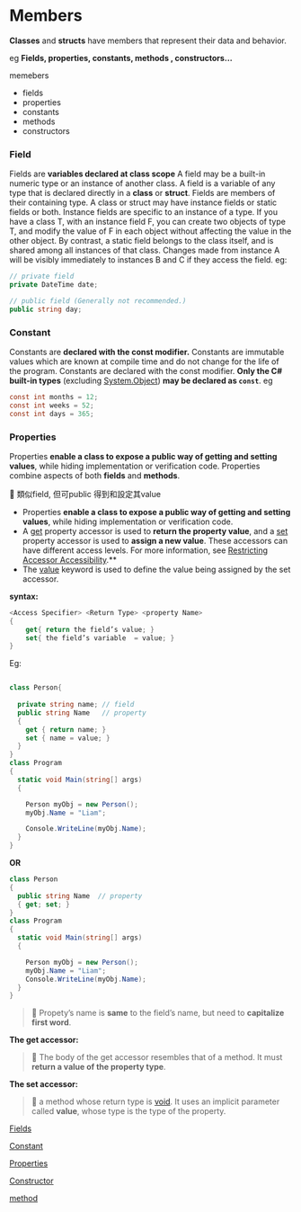 # Members

**Classes** and **structs** have members that represent their data and behavior.

eg **Fields, properties, constants, methods , constructors…**

memebers

- fields
- properties
- constants
- methods
- constructors

### Field

Fields are **variables declared at class scope** A field may be a built-in numeric type or an instance of another class. A field is a variable of any type that is declared directly in a **class** or **struct**. Fields are members of their containing type. A class or struct may have instance fields or static fields or both. Instance fields are specific to an instance of a type. If you have a class T, with an instance field F, you can create two objects of type T, and modify the value of F in each object without affecting the value in the other object. By contrast, a static field belongs to the class itself, and is shared among all instances of that class. Changes made from instance A will be visibly immediately to instances B and C if they access the field. eg:

```csharp
// private field
private DateTime date;

// public field (Generally not recommended.)
public string day;
```

### Constant

Constants are **declared with the const modifier.**
Constants are immutable values which are known at compile time and do not change for the life of the program. Constants are declared with the const modifier. **Only the C# built-in types** (excluding [System.Object](https://docs.microsoft.com/en-us/dotnet/api/system.object)) **may be declared as `const`**. eg

```csharp
const int months = 12;
const int weeks = 52;
const int days = 365;
```

### Properties

Properties **enable a class to expose a public way of getting and setting values**,  while hiding implementation or verification code.  Properties combine aspects of both **fields** and **methods**.

<aside>
💬 類似field, 但可public 得到和設定其value
</aside>

- Properties **enable a class to expose a public way of getting and setting values**, while hiding implementation or verification code.
- A [get](https://docs.microsoft.com/en-us/dotnet/csharp/language-reference/keywords/get) property accessor is used to **return the property value**, and a [set](https://docs.microsoft.com/en-us/dotnet/csharp/language-reference/keywords/set) property accessor is used to **assign a new value**. These accessors can have different access levels. For more information, see [Restricting Accessor Accessibility](https://docs.microsoft.com/en-us/dotnet/csharp/programming-guide/classes-and-structs/restricting-accessor-accessibility).**
- The [value](https://docs.microsoft.com/en-us/dotnet/csharp/language-reference/keywords/value) keyword is used to define the value being assigned by the set accessor.

**syntax:**

```csharp
<Access Specifier> <Return Type> <property Name>
{
	get{ return the field’s value; }
	set{ the field’s variable  = value; }
}
```

Eg:

```csharp

class Person{
  
  private string name; // field
  public string Name   // property
  {
    get { return name; }
    set { name = value; }
  }
}
class Program
{
  static void Main(string[] args)
  {

    Person myObj = new Person();
    myObj.Name = "Liam";

    Console.WriteLine(myObj.Name);
  }
}
```

**OR**

```csharp
class Person
{
  public string Name  // property
  { get; set; }
}
class Program
{
  static void Main(string[] args)
  {

    Person myObj = new Person();
    myObj.Name = "Liam";
    Console.WriteLine(myObj.Name);
  }
}
```


> 💬 Propety’s name is **same** to the field’s name, but need to **capitalize first word**.



**The get accessor:** 

> 📌 The body of the get accessor resembles that of a method. It must **return a value of the property type**.

**The set accessor:** 

> 📌 a method whose return type is [void](https://docs.microsoft.com/en-us/dotnet/csharp/language-reference/keywords/void). It uses an implicit parameter called **value**, whose type is the type of the property.



[Fields](https://www.notion.so/Fields-cee8a2b63e21426f9125e3c76ce68494)

[Constant](https://www.notion.so/Constant-05eccd7af10f40f8b7c2b7a76ada485b)

[Properties](https://www.notion.so/Properties-cf3a1994cb4442d8b2964e63d2043d22)

[Constructor](https://www.notion.so/Constructor-3a73e2e69e7a439c87dcfab35e534d9f)

[method](https://www.notion.so/method-8f0bd3bed61d4bef9d0ca61c245df702)
